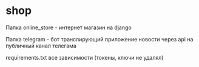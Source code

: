 # shop

Папка online_store - интернет магазин на django 

Папка telegram - бот транслирующий приложение новости через api на публичный канал телегама

requirements.txt все зависимости
(токены, ключи не удалял)
